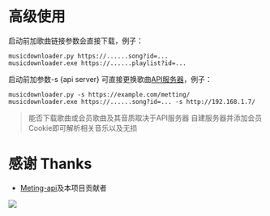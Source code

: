 # 高级使用
启动前加歌曲链接参数会直接下载，例子：
```
musicdownloader.py https://......song?id=...
musicdownloader.exe https://......playlist?id=...
```
启动前加参数-s {api server} 可直接更换歌曲[API服务器](https://github.com/injahow/meting-api)，例子：
```
musicdownloader.py -s https://example.com/metting/
musicdownloader.exe https://......song?id=... -s http://192.168.1.7/
```
> 能否下载歌曲或会员歌曲及其音质取决于API服务器
> 自建服务器并添加会员Cookie即可解析相关音乐以及无损

# 感谢 Thanks
- [Meting-api](https://github.com/injahow/meting-api)及本项目贡献者
<a href="https://github.com/beadd/musicdownloader/graphs/contributors">
  <img src="https://contrib.rocks/image?repo=beadd/musicdownloader" />
</a>

